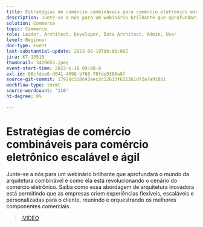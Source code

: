 ```yaml
---
title: Estratégias de comércio combináveis para comércio eletrônico escalável e ágil
description: Junte-se a nós para um webinário brilhante que aprofundará o mundo da arquitetura combinável e como ela está revolucionando o cenário do comércio eletrônico. Saiba como essa abordagem de arquitetura inovadora está permitindo que as empresas criem experiências flexíveis, escaláveis e personalizadas para o cliente, reunindo e orquestrando os melhores componentes comerciais.
solution: Commerce
topic: Commerce
role: Leader, Architect, Developer, Data Architect, Admin, User
level: Beginner
doc-type: Event
last-substantial-update: 2023-06-19T00:00:00Z
jira: KT-13510
thumbnail: 3420655.jpeg
event-start-time: 2023-6-18 09:00-8
exl-id: 86cfdee6-d041-4098-b768-70fde9388a8f
source-git-commit: 1792dc318643aec2c12613f621361d72a7a918b1
workflow-type: tm+mt
source-wordcount: '110'
ht-degree: 0%

---
```


# Estratégias de comércio combináveis para comércio eletrônico escalável e ágil

Junte-se a nós para um webinário brilhante que aprofundará o mundo da arquitetura combinável e como ela está revolucionando o cenário do comércio eletrônico. Saiba como essa abordagem de arquitetura inovadora está permitindo que as empresas criem experiências flexíveis, escaláveis e personalizadas para o cliente, reunindo e orquestrando os melhores componentes comerciais.

>[!VIDEO](https://video.tv.adobe.com/v/3420655/?learn=on)

